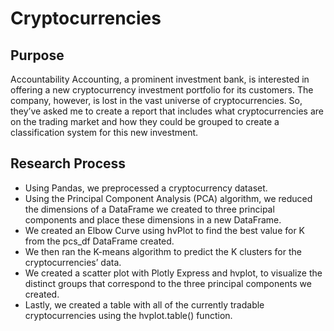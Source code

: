 # Cryptocurrencies

## Purpose
Accountability Accounting, a prominent investment bank, is interested in offering a new cryptocurrency investment portfolio for its customers. The company, however, is lost in the vast universe of cryptocurrencies. So, they’ve asked me to create a report that includes what cryptocurrencies are on the trading market and how they could be grouped to create a classification system for this new investment.

## Research Process

- Using Pandas, we preprocessed a cryptocurrency dataset.
- Using the Principal Component Analysis (PCA) algorithm, we reduced the dimensions of a DataFrame we created to three principal components and place these dimensions in a new DataFrame.
- We created an Elbow Curve using hvPlot to find the best value for K from the pcs_df DataFrame created. 
- We then ran the K-means algorithm to predict the K clusters for the cryptocurrencies’ data.
- We created a scatter plot with Plotly Express and hvplot, to visualize the distinct groups that correspond to the three principal components we created.
- Lastly, we created a table with all of the currently tradable cryptocurrencies using the hvplot.table() function.
